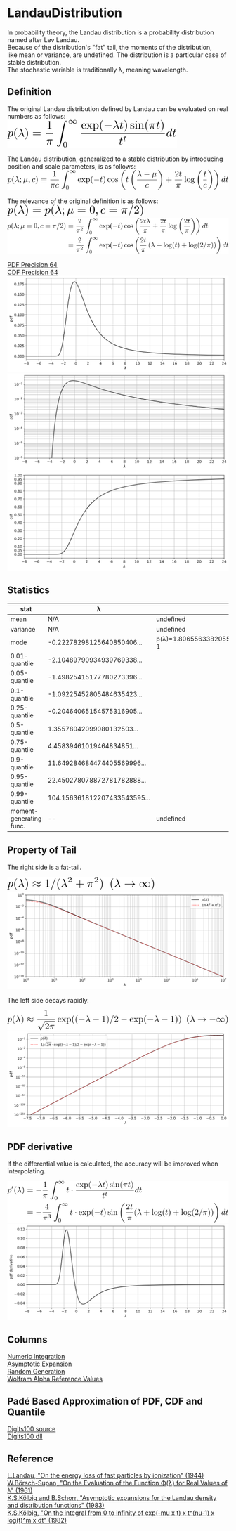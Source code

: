 # LandauDistribution

In probability theory, the Landau distribution is a probability distribution named after Lev Landau.  
Because of the distribution's "fat" tail, the moments of the distribution,  
like mean or variance, are undefined. The distribution is a particular case of stable distribution.  
The stochastic variable is traditionally &lambda;, meaning wavelength. 

## Definition

The original Landau distribution defined by Landau can be evaluated on real numbers as follows:  
![define origin](figures/define_origin.svg)

The Landau distribution, generalized to a stable distribution by introducing position and scale parameters, is as follows:  
![define stabledist](figures/define_stabledist_generalized.svg)

The relevance of the original definition is as follows:  
![define relevance](figures/define_relevance.svg)  
![define relevance 2](figures/define_relevance_2.svg)

[PDF Precision 64](results/integrate_pdf_precision64.csv)  
[CDF Precision 64](results/integrate_cdf_precision64.csv)  
![pdf](figures/pdf.svg)  
![logpdf](figures/logpdf.svg)  
![cdf](figures/cdf.svg)  

## Statistics

|stat|&lambda;|note|
|----|----|----|
|mean|N/A|undefined|
|variance|N/A|undefined|
|mode|-0.22278298125640850406...|p(&lambda;)=1.806556338205509427830338852686311455672580...e-1|
|0.01-quantile|-2.10489790934939769338...||
|0.05-quantile|-1.49825415177780273396...||
|0.1-quantile|-1.09225452805484635423...||
|0.25-quantile|-0.20464065154575316905...||
|0.5-quantile|1.35578042099080132503...||
|0.75-quantile|4.45839461019464834851...||
|0.9-quantile|11.649284684474405569996...||
|0.95-quantile|22.450278078872781782888...|
|0.99-quantile|104.156361812207433543595...||
|moment-generating func.|--|undefined|

## Property of Tail

The right side is a fat-tail.

![tail largex](figures/tail_largex.svg)  
![tail largex approx](figures/tail_largex_approx.svg)

The left side decays rapidly.

![tail lessx](figures/tail_lessx.svg)  
![tail lessx approx](figures/tail_lessx_approx.svg)

## PDF derivative

If the differential value is calculated, the accuracy will be improved when interpolating.

![formula diff pdf](figures/formula_diff_pdf.svg)  
![pdf derivative](figures/pdf_derivative.svg)

## Columns
[Numeric Integration](NumericIntegration)  
[Asymptotic Expansion](AsymptoticExpansion)  
[Random Generation](RandomGeneration)  
[Wolfram Alpha Reference Values](WolframAlphaReference)  

## Padé Based Approximation of PDF, CDF and Quantile
[Digits100 source](LandauPadeApprox)  
[Digits100 dll](https://github.com/tk-yoshimura/LandauDistribution/releases)  

## Reference
[L.Landau, "On the energy loss of fast particles by ionization" (1944)](https://www.semanticscholar.org/paper/On-the-energy-loss-of-fast-particles-by-ionization-Landau/037099731178b3aeebca36a054852e4c4866a1c3)  
[W.Börsch-Supan, "On the Evaluation of the Function &Phi;(&lambda;) for Real Values of &lambda;" (1961)](https://nvlpubs.nist.gov/nistpubs/jres/65B/jresv65Bn4p245_A1b.pdf)  
[K.S.Kölbig and B.Schorr, "Asymptotic expansions for the Landau density and distribution functions" (1983)](https://www.sciencedirect.com/science/article/abs/pii/0010465584900651)  
[K.S.Kölbig, "On the integral from 0 to infinity of exp(-mu x t) x t^(nu-1) x log(t)^m x dt" (1982)](https://inspirehep.net/literature/178407)
